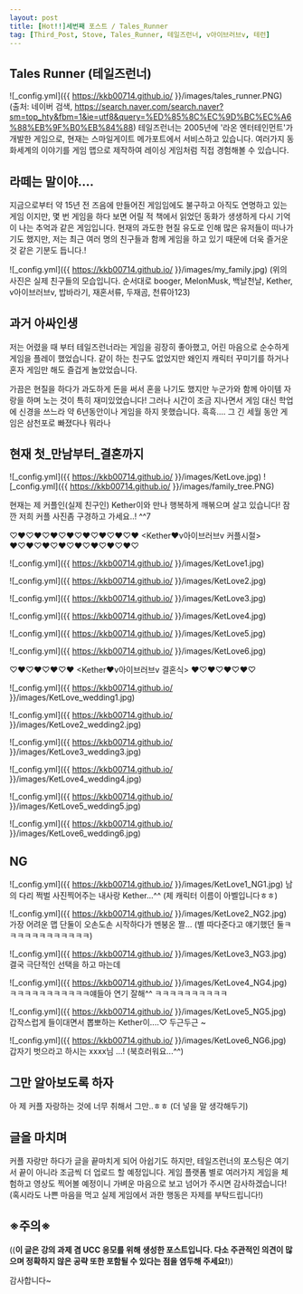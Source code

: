 ```yaml
---
layout: post
title: [Hot!!]세번째 포스트 / Tales_Runner
tag: [Third_Post, Stove, Tales_Runner, 테일즈런너, v아이브러브v, 테런]
---
```


## Tales Runner (테일즈런너)

![_config.yml]({{ https://kkb00714.github.io/ }}/images/tales_runner.PNG)
(출처: 네이버 검색, https://search.naver.com/search.naver?sm=top_hty&fbm=1&ie=utf8&query=%ED%85%8C%EC%9D%BC%EC%A6%88%EB%9F%B0%EB%84%88)
테일즈런너는 2005년에 '라온 엔터테인먼트'가 개발한 게임으로, 현재는 스마일게이트 메가포트에서 서비스하고 있습니다.
여러가지 동화세계의 이야기를 게임 맵으로 제작하여 레이싱 게임처럼 직접 경험해볼 수 있습니다. 

## 라떼는 말이야....

지금으로부터 약 15년 전 즈음에 만들어진 게임임에도 불구하고 아직도 연명하고 있는 게임 이지만, 
몇 번 게임을 하다 보면 어릴 적 책에서 읽었던 동화가 생생하게 다시 기억이 나는 추억과 같은 게임입니다.
현재의 과도한 현질 유도로 인해 많은 유저들이 떠나가기도 했지만, 저는 최근 여러 명의 친구들과 함께 게임을 하고 있기 때문에 더욱 즐거운 것 같은 기분도 듭니다.!

![_config.yml]({{ https://kkb00714.github.io/ }}/images/my_family.jpg)
(위의 사진은 실제 친구들의 모습입니다. 순서대로 booger, MelonMusk, 백날천날, Kether, v아이브러브v, 밥바라기, 재혼서류, 두재곰, 천류아123)

## 과거 아싸인생


저는 어렸을 때 부터 테일즈런너라는 게임을 굉장히 좋아했고, 어린 마음으로 순수하게 게임을 플레이 했었습니다. 
같이 하는 친구도 없었지만 왜인지 캐릭터 꾸미기를 하거나 혼자 게임만 해도 즐겁게 놀았었습니다.

가끔은 현질을 하다가 과도하게 돈을 써서 혼을 나기도 했지만 누군가와 함께 아이템 자랑을 하며 노는 것이 특히 재미있었습니다!
그러나 시간이 조금 지나면서 게임 대신 학업에 신경을 쓰느라 약 6년동안이나 게임을 하지 못했습니다. 흑흑....
그 긴 세월 동안 게임은 삼천포로 빠졌다나 뭐라나 


## 현재 첫_만남부터_결혼까지 

![_config.yml]({{ https://kkb00714.github.io/ }}/images/KetLove.jpg)
![_config.yml]({{ https://kkb00714.github.io/ }}/images/family_tree.PNG)

현재는 제 커플인(실제 친구인) Kether이와 만나 행복하게 깨볶으며 살고 있습니다! 
잠깐 저희 커플 사진좀 구경하고 가세요..! ^^7 

♡♥♡♥♡♥♡♥♡♥♡♥♡♥♡♥ <Kether♥v아이브러브v 커플시절> ♥♡♥♡♥♡♥♡♥♡♥♡♥♡♥♡

![_config.yml]({{ https://kkb00714.github.io/ }}/images/KetLove1.jpg)


![_config.yml]({{ https://kkb00714.github.io/ }}/images/KetLove2.jpg)


![_config.yml]({{ https://kkb00714.github.io/ }}/images/KetLove3.jpg)


![_config.yml]({{ https://kkb00714.github.io/ }}/images/KetLove4.jpg)


![_config.yml]({{ https://kkb00714.github.io/ }}/images/KetLove5.jpg)


![_config.yml]({{ https://kkb00714.github.io/ }}/images/KetLove6.jpg)


♡♥♡♥♡♥♡♥ <Kether♥v아이브러브v 결혼식> ♥♡♥♡♥♡♥♡

![_config.yml]({{ https://kkb00714.github.io/ }}/images/KetLove_wedding1.jpg)


![_config.yml]({{ https://kkb00714.github.io/ }}/images/KetLove2_wedding2.jpg)


![_config.yml]({{ https://kkb00714.github.io/ }}/images/KetLove3_wedding3.jpg)


![_config.yml]({{ https://kkb00714.github.io/ }}/images/KetLove4_wedding4.jpg)


![_config.yml]({{ https://kkb00714.github.io/ }}/images/KetLove5_wedding5.jpg)


![_config.yml]({{ https://kkb00714.github.io/ }}/images/KetLove6_wedding6.jpg)


## NG 

![_config.yml]({{ https://kkb00714.github.io/ }}/images/KetLove1_NG1.jpg)
남의 다리 쩍벌 사진찍어주는 내사랑 Kether...^^ (제 캐릭터 이름이 아벨입니다ㅎㅎ)

![_config.yml]({{ https://kkb00714.github.io/ }}/images/KetLove2_NG2.jpg)
가장 어려운 맵 단둘이 오손도손 시작하다가 멘붕온 짤... (별 따다준다고 얘기했던 둘ㅋㅋㅋㅋㅋㅋㅋㅋㅋㅋㅋㅋ)

![_config.yml]({{ https://kkb00714.github.io/ }}/images/KetLove3_NG3.jpg)
결국 극단적인 선택을 하고 마는데

![_config.yml]({{ https://kkb00714.github.io/ }}/images/KetLove4_NG4.jpg)
ㅋㅋㅋㅋㅋㅋㅋㅋㅋㅋㅋ얘들아 연기 잘해^^ ㅋㅋㅋㅋㅋㅋㅋㅋㅋㅋ

![_config.yml]({{ https://kkb00714.github.io/ }}/images/KetLove5_NG5.jpg)
갑작스럽게 들이대면서 뽑뽀하는 Kether이....♡ 두근두근 ~ 

![_config.yml]({{ https://kkb00714.github.io/ }}/images/KetLove6_NG6.jpg)
갑자기 벗으라고 하시는 xxxx님 ...! (북흐러워요...^^) 


## 그만 알아보도록 하자

아
제 커플 자랑하는 것에 너무 취해서 그만..ㅎㅎ 
(더 넣을 말 생각해두기)


## 글을 마치며
커플 자랑만 하다가 글을 끝마치게 되어 아쉽기도 하지만, 테일즈런너의 포스팅은 여기서 끝이 아니라 조금씩 더 업로드 할 예정입니다.
게임 플랫폼 별로 여러가지 게임을 체험하고 영상도 찍어볼 예정이니 가벼운 마음으로 보고 넘어가 주시면 감사하겠습니다!
(혹시라도 나쁜 마음을 먹고 실제 게임에서 과한 행동은 자제를 부탁드립니다!)


## ※주의※
((__이 글은 강의 과제 겸 UCC 응모를 위해 생성한 포스트입니다. 
다소 주관적인 의견이 많으며 정확하지 않은 공략 또한 포함될 수 있다는 점을 염두해 주세요!__))

감사합니다~

